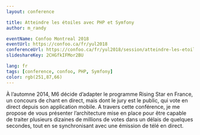```yaml
---
layout: conference

title: Atteindre les étoiles avec PHP et Symfony
author: m_randy

eventName: Confoo Montreal 2018
eventUrl: https://confoo.ca/fr/yul2018
conferenceUrl: https://confoo.ca/fr/yul2018/session/atteindre-les-etoiles-avec-php-et-symfony
slideshareKey: 2CHGfkIFMor2BU

lang: fr
tags: [conference, confoo, PHP, Symfony]
color: rgb(251,87,66) 
---
```


À l’automne 2014, M6 décide d’adapter le programme Rising Star en France, un concours de chant en direct, mais dont le jury est le public, qui vote en direct depuis son application mobile.
A travers cette conférence, je me propose de vous présenter l’architecture mise en place pour être capable de traiter plusieurs dizaines de millions de votes dans un délais de quelques secondes, tout en se synchronisant avec une émission de télé en direct.